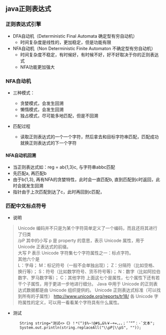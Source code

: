 ## java正则表达式

### 正则表达式引擎
 * DFA自动机（Deterministic Final Automata 确定型有穷自动机）
   + 时间复杂度是线性的，更加稳定，但是功能有限
 * NFA自动机（Non Deterministic Finite Automaton 不确定型有穷自动机）
   + 时间复杂度不稳定，有时候好，有时候不好，好不好取决于你的正则表达式
   + NFA功能更加强大
  
### NFA自动机
 * 三种模式：
   + 贪婪模式，会发生回溯
   + 懒惰模式，会发生回溯
   + 独占模式，尽可能多地匹配，但是不回溯
   
 * 匹配过程
   + 读取正则表达式的一个一个字符，然后拿去和目标字符串匹配，匹配成功就换正则表达式的下一个字符
   
#### NFA自动机回溯
 * 当正则表达式如：reg = ab{1,3}c, 与字符串abbc匹配
 * 先匹配a, 再匹配b
 * 由于b{1,3}, 再有NFA的贪婪特性，此时会一直匹配b, 直到匹配到c时返回，此时会就发生回溯
 * 指针由于上次匹配到达了c，此时再回到c匹配，
 
### 匹配中文标点符号
 * 说明
 > Unicode 编码并不只是为某个字符简单定义了一个编码，而且还将其进行了归类  
 > /pP 其中的小写 p 是 property 的意思，表示 Unicode 属性，用于 Unicode 正表达式的前缀。  
 > 大写 P 表示 Unicode 字符集七个字符属性之一：标点字符。  
 > 其他六个是  
 > L：字母；
 > M：标记符号（一般不会单独出现）；
 > Z：分隔符（比如空格、换行等）；
 > S：符号（比如数学符号、货币符号等）；
 > N：数字（比如阿拉伯数字、罗马数字等）；
 > C：其他字符
 > 上面这七个是属性，七个属性下还有若干个子属性，用于更进一步地进行细分。
 > Java 中用于 Unicode 的正则表达式数据都是由 Unicode 组织提供的。
 > Unicode 正则表达式标准（可以找到所有的子属性）
 > http://www.unicode.org/reports/tr18/
 > 各 Unicode 字符属性的定义，可以用一看看某个字符具有什么属性。
 
 * 测试
   ``` 
      String string="测试<>《》！*(^)$%~!@#$…&%￥—+=、。，；‘’“”：·`文本";
      System.out.println(string.replaceAll("\\pP|\\pS", ""));
   ```
